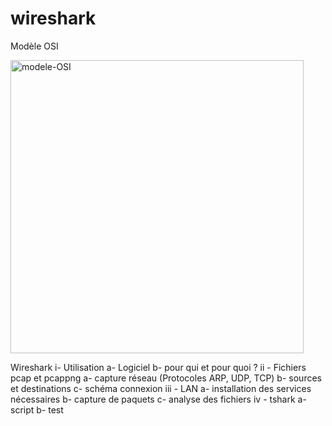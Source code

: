 # wireshark

Modèle OSI

<img width="469" alt="modele-OSI" src="https://github.com/user-attachments/assets/32db09bc-4aa9-410e-9f90-a3955442526f" />

Wireshark 
i- Utilisation 
  a- Logiciel
  b- pour qui et pour quoi ? 
ii - Fichiers pcap et pcappng 
  a- capture réseau (Protocoles ARP, UDP, TCP) 
  b- sources et destinations
  c- schéma connexion 
iii - LAN 
  a- installation des services nécessaires
  b- capture de paquets 
  c- analyse des fichiers
iv - tshark 
  a- script
  b- test
